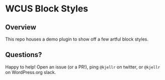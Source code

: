 # WCUS Block Styles

## Overview

This repo houses a demo plugin to show off a few artful block styles.

## Questions? 

Happy to help! Open an issue (or a PR!), ping `@kjellr` on twitter, or `@kjellr` on WordPress.org slack. 
